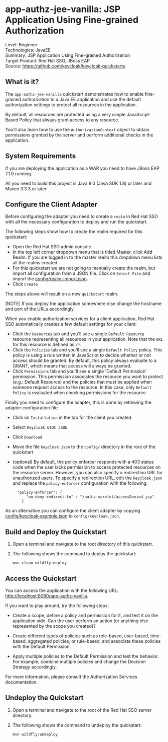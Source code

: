 app-authz-jee-vanilla: JSP Application Using Fine-grained Authorization
================================================

Level: Beginner  
Technologies: JavaEE  
Summary: JSP Application Using Fine-grained Authorization  
Target Product: Red Hat SSO, JBoss EAP  
Source: <https://github.com/keycloak/keycloak-quickstarts>  


What is it?
-----------

The `app-authz-jee-vanilla` quickstart demonstrates how to enable fine-grained authorization to a Java EE application and use the
default authorization settings to protect all resources in the application.

By default, all resources are protected using a very simple JavaScript-Based Policy that always grant access to any resource.

You'll also learn how to use the `AuthorizationContext` object to obtain permissions granted by the server and perform additional checks in the application.

System Requirements
-------------------

If you are deploying the application as a WAR you need to have JBoss EAP 7.1.0 running.

All you need to build this project is Java 8.0 (Java SDK 1.8) or later and Maven 3.3.3 or later.

Configure the Client Adapter
----------------------------------

Before configuring the adapter you need to create a `realm` in Red Hat SSO with all the necessary configuration to deploy and run the quickstart.

The following steps show how to create the realm required for this quickstart:

* Open the Red Hat SSO admin console
* In the top left corner dropdown menu that is titled Master, click Add Realm. If you are logged in to the master realm this dropdown menu lists all the realms created.
* For this quickstart we are not going to manually create the realm, but import all configuration from a JSON file. Click on `Select File` and import the [config/realm-import.json](config/realm-import.json).
* Click `Create`

The steps above will result on a new `quickstart` realm.

[NOTE]
If you deploy the application somewhere else change the hostname and port of the URLs accordingly.

When you enable authorization services for a client application, Red Hat SSO automatically creates a few default settings for your client:

* Click the `Resources` tab and you'll see a single `Default Resource` resource representing all resources in your application. Note that the `URI` for this resource
is defined as `/*`.
* Click the `Policies` tab and you'll see a single `Default Policy` policy. This policy is using a rule written in JavaScript to decide whether or not access should be granted.
By default, this policy always evaluate to a GRANT, which means that access  will always be granted.
* Click `Permissions` tab and you'll see a single 'Default Permission' permission. This permission associates the resource you want to protect (e.g.: Default Resource) and
the policies that must be applied when someone request access to the resource. In this case, only `Default Policy` is evaluated when
checking permissions for the resource.

Finally you need to configure the adapter, this is done by retrieving the adapter configuration file:

* Click on `Installation` in the tab for the client you created
* Select `Keycloak OIDC JSON`
* Click `Download`
* Move the file `keycloak.json` to the `config/` directory in the root of the quickstart
* (optional) By default, the policy enforcer responds with a 403 status code when the user lacks permission to access protected resources
on the resource server. However, you can also specify a redirection URL for unauthorized users.
To specify a redirection URL, edit the `keycloak.json` and replace the `policy-enforcer` configuration with the following:

    ````
      "policy-enforcer": {
          "on-deny-redirect-to" : "/authz-servlet/accessDenied.jsp"
        }
    ````

As an alternative you can configure the client adapter by copying [config/keycloak-example.json](config/keycloak-example.json) to `config/keycloak.json`.

Build and Deploy the Quickstart
-------------------------------

1. Open a terminal and navigate to the root directory of this quickstart.

2. The following shows the command to deploy the quickstart:

   ````
   mvn clean wildfly:deploy
   ````


Access the Quickstart
----------------------

You can access the application with the following URL: <http://localhost:8080/app-authz-vanilla>.

If you want to play around, try the following steps:

* Create a scope, define a policy and permission for it, and test it on the application side. Can the user perform an action (or anything else represented by the scope you created)?

* Create different types of policies such as role-based, user-based, time-based, aggregated policies, or rule-based, and associate these policies with the Default Permission.

* Apply multiple policies to the Default Permission and test the behavior. For example, combine multiple policies and change the Decision Strategy accordingly.

For more information, please consult the Authorization Services documentation.

Undeploy the Quickstart
--------------------

1. Open a terminal and navigate to the root of the Red Hat SSO server directory.

2. The following shows the command to undeploy the quickstart:

   ````
   mvn wildfly:undeploy
   ````
